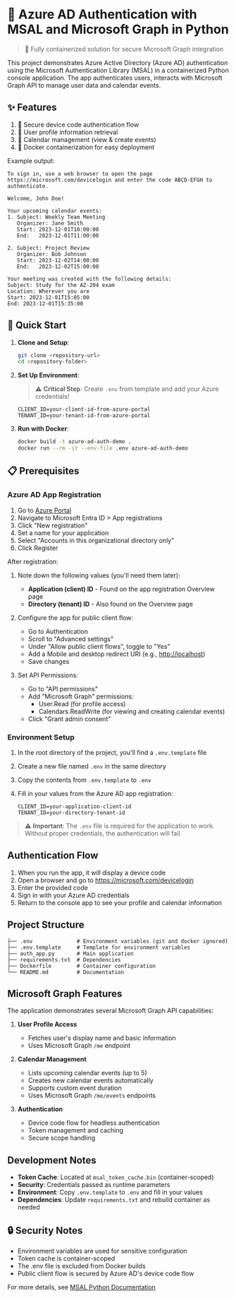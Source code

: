 # 🔐 Azure AD Authentication with MSAL and Microsoft Graph in Python

> 🐳 Fully containerized solution for secure Microsoft Graph integration

This project demonstrates Azure Active Directory (Azure AD) authentication using the Microsoft Authentication Library (MSAL) in a containerized Python console application. The app authenticates users, interacts with Microsoft Graph API to manage user data and calendar events.

## ✨ Features

1. 🔑 Secure device code authentication flow
2. 👤 User profile information retrieval
3. 📅 Calendar management (view & create events)
4. 🐳 Docker containerization for easy deployment

Example output:

```plaintext
To sign in, use a web browser to open the page https://microsoft.com/devicelogin and enter the code ABCD-EFGH to authenticate.

Welcome, John Doe!

Your upcoming calendar events:
1. Subject: Weekly Team Meeting
   Organizer: Jane Smith
   Start: 2023-12-01T10:00:00
   End:   2023-12-01T11:00:00

2. Subject: Project Review
   Organizer: Bob Johnson
   Start: 2023-12-02T14:00:00
   End:   2023-12-02T15:00:00

Your meeting was created with the following details:
Subject: Study for the AZ-204 exam
Location: Wherever you are
Start: 2023-12-01T15:05:00
End: 2023-12-01T15:35:00
```

## 🚀 Quick Start

1. **Clone and Setup**:

   ```bash
   git clone <repository-url>
   cd <repository-folder>
   ```

2. **Set Up Environment**:

   > ⚠️ **Critical Step**: Create `.env` from template and add your Azure credentials!

   ```env
   CLIENT_ID=your-client-id-from-azure-portal
   TENANT_ID=your-tenant-id-from-azure-portal
   ```

3. **Run with Docker**:

   ```bash
   docker build -t azure-ad-auth-demo .
   docker run --rm -it --env-file .env azure-ad-auth-demo
   ```

## 📋 Prerequisites

### Azure AD App Registration

1. Go to [Azure Portal](https://portal.azure.com)
2. Navigate to Microsoft Entra ID > App registrations
3. Click "New registration"
4. Set a name for your application
5. Select "Accounts in this organizational directory only"
6. Click Register

After registration:

1. Note down the following values (you'll need them later):

   - **Application (client) ID** - Found on the app registration Overview page
   - **Directory (tenant) ID** - Also found on the Overview page

2. Configure the app for public client flow:

   - Go to Authentication
   - Scroll to "Advanced settings"
   - Under "Allow public client flows", toggle to "Yes"
   - Add a Mobile and desktop redirect URI (e.g., <http://localhost>)
   - Save changes

3. Set API Permissions:
   - Go to "API permissions"
   - Add "Microsoft Graph" permissions:
     - User.Read (for profile access)
     - Calendars.ReadWrite (for viewing and creating calendar events)
   - Click "Grant admin consent"

### Environment Setup

1. In the root directory of the project, you'll find a `.env.template` file
2. Create a new file named `.env` in the same directory
3. Copy the contents from `.env.template` to `.env`
4. Fill in your values from the Azure AD app registration:

   ```env
   CLIENT_ID=your-application-client-id
   TENANT_ID=your-directory-tenant-id
   ```

> ⚠️ **Important**: The `.env` file is required for the application to work. Without proper credentials, the authentication will fail.

## Authentication Flow

1. When you run the app, it will display a device code
2. Open a browser and go to <https://microsoft.com/devicelogin>
3. Enter the provided code
4. Sign in with your Azure AD credentials
5. Return to the console app to see your profile and calendar information

## Project Structure

```text
├── .env              # Environment variables (git and docker ignored)
├── .env.template     # Template for environment variables
├── auth_app.py       # Main application
├── requirements.txt  # Dependencies
├── Dockerfile        # Container configuration
└── README.md         # Documentation
```

## Microsoft Graph Features

The application demonstrates several Microsoft Graph API capabilities:

1. **User Profile Access**

   - Fetches user's display name and basic information
   - Uses Microsoft Graph `/me` endpoint

2. **Calendar Management**

   - Lists upcoming calendar events (up to 5)
   - Creates new calendar events automatically
   - Supports custom event duration
   - Uses Microsoft Graph `/me/events` endpoints

3. **Authentication**
   - Device code flow for headless authentication
   - Token management and caching
   - Secure scope handling

## Development Notes

- **Token Cache**: Located at `msal_token_cache.bin` (container-scoped)
- **Security**: Credentials passed as runtime parameters
- **Environment**: Copy `.env.template` to `.env` and fill in your values
- **Dependencies**: Update `requirements.txt` and rebuild container as needed

## 🔒 Security Notes

- Environment variables are used for sensitive configuration
- Token cache is container-scoped
- The .env file is excluded from Docker builds
- Public client flow is secured by Azure AD's device code flow

For more details, see [MSAL Python Documentation](https://github.com/AzureAD/microsoft-authentication-library-for-python)
